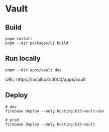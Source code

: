# Vault

## Build

```shell
pnpm install
pnpm --dir packages/ui build
```

## Run locally

```shell
pnpm --dir apps/vault dev
```

URL: https://localhost:3000/apps/vault

## Deploy

```shell
# dev
firebase deploy --only hosting:k33-vault-dev

# prod
firebase deploy --only hosting:k33-vault
```
